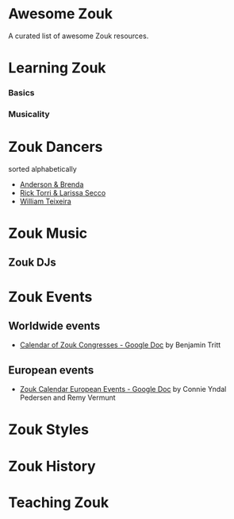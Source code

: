 # Awesome Zouk

A curated list of awesome Zouk resources.

# Learning Zouk

### Basics

### Musicality

# Zouk Dancers

sorted alphabetically

* [Anderson & Brenda](https://andersonbrenda.com/)
* [Rick Torri & Larissa Secco](https://www.youtube.com/watch?v=czoYt0Dd_bQ)
* [William Teixeira](https://www.youtube.com/@williamteixeira2376)

# Zouk Music

## Zouk DJs

# Zouk Events

## Worldwide events

* [Calendar of Zouk Congresses - Google Doc](https://docs.google.com/spreadsheets/d/13os9Gw6usb6D0KOobyTsf0p6jTHvZDfQnWnRrOHgtN8/edit#gid=649819658) by Benjamin Tritt

## European events

* [Zouk Calendar European Events - Google Doc](https://docs.google.com/spreadsheets/d/1h10hXMBmejYJKrV4NWC76ukEU65WfIy5CKiZIIT1xaQ/htmlview) by Connie Yndal Pedersen and Remy Vermunt

# Zouk Styles

# Zouk History

# Teaching Zouk
